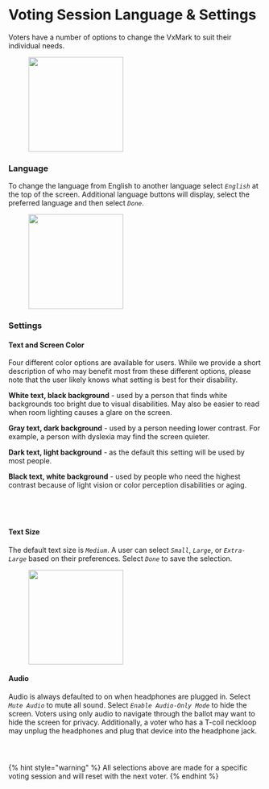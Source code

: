 # Voting Session Language & Settings

Voters have a number of options to change the VxMark to suit their individual needs.

<figure><img src="../.gitbook/assets/image (27).png" alt="" width="188"><figcaption></figcaption></figure>

### Language

To change the language from English to another language select _`English`_ at the top of the screen. Additional language buttons will display, select the preferred language and then select _`Done`_.&#x20;

<figure><img src="../.gitbook/assets/image (28).png" alt="" width="188"><figcaption></figcaption></figure>

### Settings

#### Text and Screen Color

Four different color options are available for users. While we provide a short description of who may benefit most from these different options, please note that the user likely knows what setting is best for their disability.&#x20;

**White text, black background** - used by a person that finds white backgrounds too bright due to visual disabilities. May also be easier to read when room lighting causes a glare on the screen.

**Gray text, dark background** - used by a person needing lower contrast. For example, a person with dyslexia may find the screen quieter.

**Dark text, light background** - as the default this setting will be used by most people.

**Black text, white background** - used by people who need the highest contrast because of light vision or color perception disabilities or aging.

<div>

<figure><img src="../.gitbook/assets/VxMark Color White text black background.png" alt=""><figcaption></figcaption></figure>

 

<figure><img src="../.gitbook/assets/VxMark Color Gray text dark bkgd.png" alt=""><figcaption></figcaption></figure>

 

<figure><img src="../.gitbook/assets/VxMark Dark text light background.png" alt=""><figcaption></figcaption></figure>

 

<figure><img src="../.gitbook/assets/VxMark color black text white bkgd.png" alt=""><figcaption></figcaption></figure>

</div>

#### Text Size

The default text size is _`Medium`_.  A user can select _`Small`_, _`Large`_, or _`Extra-Large`_ based on their preferences.  Select _`Done`_ to save the selection.&#x20;

<figure><img src="../.gitbook/assets/image (29).png" alt="" width="188"><figcaption></figcaption></figure>

#### Audio

Audio is always defaulted to on when headphones are plugged in. Select _`Mute Audio`_ to mute all sound.  Select _`Enable Audio-Only Mode`_ to hide the screen. Voters using only audio to navigate through the ballot may want to hide the screen for privacy. Additionally, a voter who has a T-coil neckloop may unplug the headphones and plug that device into the headphone jack.&#x20;

<div>

<figure><img src="../.gitbook/assets/VxMark Audit.png" alt=""><figcaption></figcaption></figure>

 

<figure><img src="../.gitbook/assets/VxMark Setting Audio Unmute.png" alt=""><figcaption></figcaption></figure>

 

<figure><img src="../.gitbook/assets/VxMark Audio-Only Mode.png" alt=""><figcaption></figcaption></figure>

</div>

{% hint style="warning" %}
All selections above are made for a specific voting session and will reset with the next voter.
{% endhint %}
